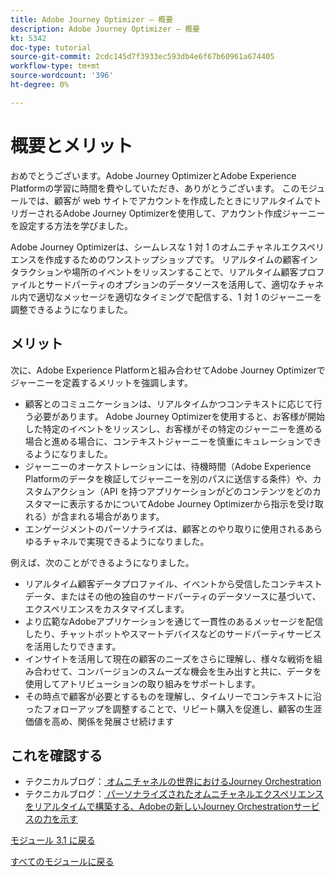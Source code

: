 ```yaml
---
title: Adobe Journey Optimizer – 概要
description: Adobe Journey Optimizer – 概要
kt: 5342
doc-type: tutorial
source-git-commit: 2cdc145d7f3933ec593db4e6f67b60961a674405
workflow-type: tm+mt
source-wordcount: '396'
ht-degree: 0%

---
```


# 概要とメリット

おめでとうございます。Adobe Journey OptimizerとAdobe Experience Platformの学習に時間を費やしていただき、ありがとうございます。
このモジュールでは、顧客が web サイトでアカウントを作成したときにリアルタイムでトリガーされるAdobe Journey Optimizerを使用して、アカウント作成ジャーニーを設定する方法を学びました。

Adobe Journey Optimizerは、シームレスな 1 対 1 のオムニチャネルエクスペリエンスを作成するためのワンストップショップです。 リアルタイムの顧客インタラクションや場所のイベントをリッスンすることで、リアルタイム顧客プロファイルとサードパーティのオプションのデータソースを活用して、適切なチャネル内で適切なメッセージを適切なタイミングで配信する、1 対 1 のジャーニーを調整できるようになりました。

## メリット

次に、Adobe Experience Platformと組み合わせてAdobe Journey Optimizerでジャーニーを定義するメリットを強調します。

- 顧客とのコミュニケーションは、リアルタイムかつコンテキストに応じて行う必要があります。 Adobe Journey Optimizerを使用すると、お客様が開始した特定のイベントをリッスンし、お客様がその特定のジャーニーを進める場合と進める場合に、コンテキストジャーニーを慎重にキュレーションできるようになりました。
- ジャーニーのオーケストレーションには、待機時間（Adobe Experience Platformのデータを検証してジャーニーを別のパスに送信する条件）や、カスタムアクション（API を持つアプリケーションがどのコンテンツをどのカスタマーに表示するかについてAdobe Journey Optimizerから指示を受け取れる）が含まれる場合があります。
- エンゲージメントのパーソナライズは、顧客とのやり取りに使用されるあらゆるチャネルで実現できるようになりました。

例えば、次のことができるようになりました。

- リアルタイム顧客データプロファイル、イベントから受信したコンテキストデータ、またはその他の独自のサードパーティのデータソースに基づいて、エクスペリエンスをカスタマイズします。
- より広範なAdobeアプリケーションを通じて一貫性のあるメッセージを配信したり、チャットボットやスマートデバイスなどのサードパーティサービスを活用したりできます。
- インサイトを活用して現在の顧客のニーズをさらに理解し、様々な戦術を組み合わせて、コンバージョンのスムーズな機会を生み出すと共に、データを使用してアトリビューションの取り組みをサポートします。
- その時点で顧客が必要とするものを理解し、タイムリーでコンテキストに沿ったフォローアップを調整することで、リピート購入を促進し、顧客の生涯価値を高め、関係を発展させ続けます

## これを確認する

- テクニカルブログ：[ オムニチャネルの世界におけるJourney Orchestration](https://medium.com/adobetech/journey-orchestration-in-an-omnichannel-world-3a2d32d556d9)
- テクニカルブログ：[ パーソナライズされたオムニチャネルエクスペリエンスをリアルタイムで構築する、Adobeの新しいJourney Orchestrationサービスの力を示す ](https://medium.com/adobetech/demonstrating-the-power-of-adobes-new-journey-orchestration-service-to-build-personalized-aa60d88cd34)

[モジュール 3.1 に戻る](./journey-orchestration-create-account.md)

[すべてのモジュールに戻る](../../../overview.md)
